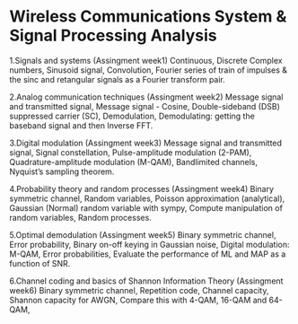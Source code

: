 # Wireless Communications System  & Signal Processing Analysis
1.Signals and systems (Assingment week1)
  Continuous, Discrete
  Complex numbers, Sinusoid signal, Convolution,
  Fourier series of train of impulses & the sinc and retangular signals as a Fourier transform pair.

2.Analog communication techniques (Assingment week2)
  Message signal and transmitted signal,
  Message signal - Cosine, Double-sideband (DSB) suppressed carrier (SC),
  Demodulation, Demodulating: getting the baseband signal and then Inverse FFT.

3.Digital modulation (Assingment week3)
  Message signal and transmitted signal,
  Signal constellation, Pulse-amplitude modulation (2-PAM),
  Quadrature-amplitude modulation (M-QAM),
  Bandlimited channels, Nyquist’s sampling theorem.

4.Probability theory and random processes (Assingment week4)
  Binary symmetric channel, Random variables,
  Poisson approximation (analytical),
  Gaussian (Normal) random variable with sympy,
  Compute manipulation of random variables, Random processes.

5.Optimal demodulation (Assingment week5)
  Binary symmetric channel,
  Error probability, Binary on-off keying in Gaussian noise,
  Digital modulation: M-QAM, Error probabilities,
  Evaluate the performance of ML and MAP as a function of SNR.

6.Channel coding and basics of Shannon Information Theory (Assingment week6)
  Binary symmetric channel,
  Repetition code, Channel capacity, 
  Shannon capacity for AWGN,
  Compare this with 4-QAM, 16-QAM and 64-QAM,

